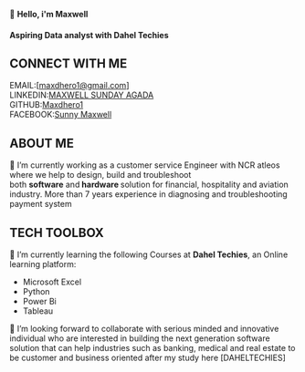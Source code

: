 👋 <b>Hello, i'm Maxwell</b>
#### Aspiring Data analyst with <b>Dahel Techies</b>
## CONNECT WITH ME
EMAIL:[maxdhero1@gmail.com] </br>
LINKEDIN:[MAXWELL SUNDAY AGADA](https://www.linkedin.com/in/maxwell-agada-76217a155/) </br>
GITHUB:[Maxdhero1](https://github.com/maxdhero1)</br>
FACEBOOK:[Sunny Maxwell](https://web.facebook.com/max.agada)

## ABOUT ME
 🔭 I’m currently working as a customer service Engineer with NCR atleos where we help to design, build and troubleshoot </br>both <b>software</b> and<b> hardware </b> solution for financial, hospitality and aviation industry. More than 7 years experience in diagnosing and troubleshooting payment system
 
## TECH TOOLBOX 
<p>
🌱 I’m currently learning the following Courses at <b>Dahel Techies</b>, an Online learning platform:
</p>

- Microsoft Excel
- Python
- Power Bi
- Tableau

👯 I’m looking forward to collaborate with serious minded and innovative individual who are interested in building the next generation software solution that can help industries such as banking, medical and real estate to be customer and business oriented after my study here
[DAHELTECHIES]

